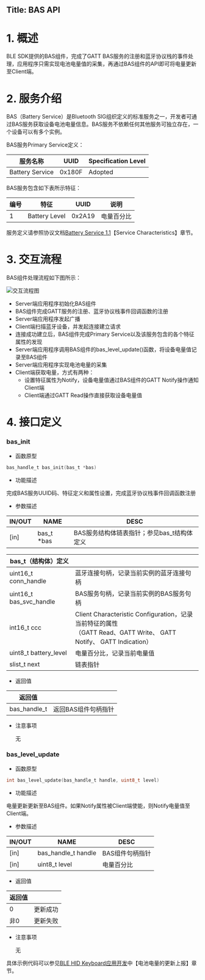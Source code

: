## Title:  BAS API
# 1. 概述

BLE SDK提供的BAS组件，完成了GATT BAS服务的注册和蓝牙协议栈的事件处理，应用程序只需实现电池电量值的采集，再通过BAS组件的API即可将电量更新至Client端。

# 2. 服务介绍

BAS（Battery Service）是Bluetooth SIG组织定义的标准服务之一，开发者可通过BAS服务获取设备电池电量信息。BAS服务不依赖任何其他服务可独立存在，一个设备可以有多个实例。

BAS服务Primary Service定义：

| 服务名称        | UUID   | Specification Level |
| --------------- | ------ | ------------------- |
| Battery Service | 0x180F | Adopted             |

BAS服务包含如下表所示特征：

| 编号 | 特征          | UUID   | 说明       |
| ---- | ------------- | ------ | ---------- |
| 1    | Battery Level | 0x2A19 | 电量百分比 |

服务定义请参照协议文档[Battery Service 1.1](https://www.bluetooth.org/docman/handlers/downloaddoc.ashx?doc_id=245138)【Service Characteristics】章节。

# 3.  交互流程

BAS组件处理流程如下图所示：

![交互流程图](../../../../assets/zh-cn/bluetooth//bas/bas_procedure.png)

- Server端应用程序初始化BAS组件
- BAS组件完成GATT服务的注册、蓝牙协议栈事件回调函数的注册
- Server端应用程序发起广播
- Client端扫描蓝牙设备，并发起连接建立请求
- 连接成功建立后，BAS组件完成Primary Service以及该服务包含的各个特征属性的发现
- Server端应用程序调用BAS组件的bas_level_update()函数，将设备电量值记录至BAS组件
- Server端应用程序实现电池电量的采集
- Client端获取电量，方式有两种：
  - 设置特征属性为Notify，设备电量值通过BAS组件的GATT Notify操作通知Client端
  - Client端通过GATT Read操作直接获取设备电量值

# 4. 接口定义

### **bas_init**

- 函数原型

```c
bas_handle_t bas_init(bas_t *bas)
```

- 功能描述

完成BAS服务UUID码、特征定义和属性设置，完成蓝牙协议栈事件回调函数注册

- 参数描述

| IN/OUT | NAME       | DESC                                       |
| ------ | ---------- | ------------------------------------------ |
| [in]   | bas_t *bas | BAS服务结构体链表指针；参见bas_t结构体定义 |

| bas_t（结构体）定义     |                                                              |
| ----------------------- | ------------------------------------------------------------ |
| uint16_t conn_handle    | 蓝牙连接句柄，记录当前实例的蓝牙连接句柄                     |
| uint16_t bas_svc_handle | BAS服务句柄，记录当前实例的BAS服务句柄                       |
| int16_t ccc             | Client Characteristic Configuration，记录当前特征的属性<br />（GATT Read、GATT Write、 GATT Notify、 GATT Indication） |
| uint8_t battery_level   | 电量百分比，记录当前电量值                                   |
| slist_t next            | 链表指针                                                     |

- 返回值

| 返回值       |                     |
| ------------ | ------------------- |
| bas_handle_t | 返回BAS组件句柄指针 |

- 注意事项

  无

### **bas_level_update**

- 函数原型

```c
int bas_level_update(bas_handle_t handle, uint8_t level)
```

- 功能描述

电量更新更新至BAS组件。如果Notify属性被Client端使能，则Notify电量值至Client端。

- 参数描述

| IN/OUT | NAME                | DESC            |
| ------ | ------------------- | --------------- |
| [in]   | bas_handle_t handle | BAS组件句柄指针 |
| [in]   | uint8_t level       | 电量百分比      |

- 返回值

| 返回值 |          |
| ------ | -------- |
| 0      | 更新成功 |
| 非0    | 更新失败 |

- 注意事项

  无

具体示例代码可以参见[BLE HID Keyboard应用开发](../../ble/BLE_HID_Keyboard_Development.md)中【电池电量的更新上报】章节。

